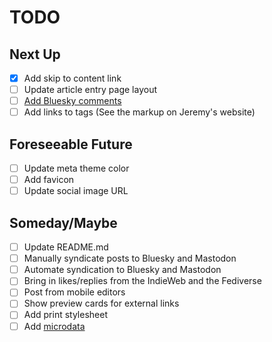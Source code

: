# TODO

## Next Up
- [x] Add skip to content link
- [ ] Update article entry page layout
- [ ] [Add Bluesky comments](https://brittanyellich.com/bluesky-comments-likes/)
- [ ] Add links to tags (See the markup on Jeremy's website)

## Foreseeable Future
 - [ ] Update meta theme color
 - [ ] Add favicon
 - [ ] Update social image URL

## Someday/Maybe

- [ ] Update README.md
- [ ] Manually syndicate posts to Bluesky and Mastodon
- [ ] Automate syndication to Bluesky and Mastodon
- [ ] Bring in likes/replies from the IndieWeb and the Fediverse
- [ ] Post from mobile editors
- [ ] Show preview cards for external links
- [ ] Add print stylesheet
- [ ] Add [microdata](https://schema.org/docs/gs.html)
